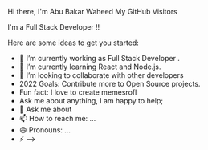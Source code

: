 Hi there, I'm Abu Bakar Waheed
My GitHub Visitors


I'm a Full Stack  Developer !!

Here are some ideas to get you started:

- 🔭 I’m currently working as Full Stack Developer .
- 🌱 I’m currently learning  React and Node.js.
- 👯 I’m looking to collaborate with other developers
-  2022 Goals: Contribute more to Open Source projects.
-  Fun fact: I love to create memesrofl
-  Ask me about anything, I am happy to help;
- 💬 Ask me about 
- 📫 How to reach me: ...
- 😄 Pronouns: ...
- ⚡ 
-->
